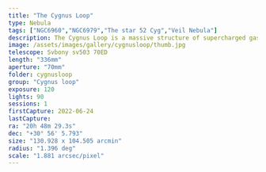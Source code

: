 ```yaml
---
title: "The Cygnus Loop"
type: Nebula
tags: ["NGC6960","NGC6979","The star 52 Cyg","Veil Nebula"]
description: The Cygnus Loop is a massive structure of supercharged gas expanding rapidly from the center of a supernova in the distant past. This image captures the Veil Nebula or Witch's broom end and used a narrowband filter to enhance the detail.
image: /assets/images/gallery/cygnusloop/thumb.jpg
telescope: Svbony sv503 70ED
length: "336mm"
aperture: "70mm"
folder: cygnusloop
group: "Cygnus loop"
exposure: 120
lights: 90
sessions: 1
firstCapture: 2022-06-24 
lastCapture:
ra: "20h 48m 29.3s"
dec: "+30° 56' 5.793"
size: "130.928 x 104.505 arcmin"
radius: "1.396 deg"
scale: "1.881 arcsec/pixel"
---
```

